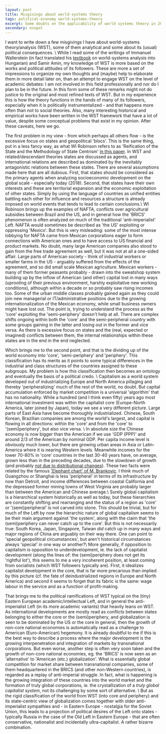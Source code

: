 ```yaml
---
layout: post
title: Misgivings about world-systems theory
tags: political-economy world-systems-theory
excerpt: Some doubts on the applicability of world systems theory in 2018
secondary: ecopol
---
```


I want to write down a few misgivings I have about world-systems theory/analysis (WST), some of them analytical and some about its (usual) political consequences. \\
While I read some of the writings of Immanuel Wallerstein (in fact translated his [textbook](http://www.eszmelet.hu/wp-content/uploads/2014/05/Wallerstein-%C3%BAj.pdf) on world-systems analysis into Hungarian) and Samir Amin, my knowledge of WST is more based on the works and political attitudes of its followers.
These are more a set of impressions to organize my own thoughts and (maybe) help to elaborate them in more detail later on, than an attempt to engage WST on the level of academic debates: I am not involved in this field professionally and nor do I plan to be in the future. In this form some of these remarks might not do justice to the original and most refined texts of WST. But in my experience this is how the theory functions in the hands of many of its followers, especially when it is politically instrumentalized - and that happens more often than not to social theories. Also, many interesting historical and empirical works have been written in the WST framework that have a lot of value, despite some conceptual problems that exist in my opinion. After these caveats, here we go.

The first problem in my view - from which perhaps all others flow - is the excessive focus on states and geopolitical 'blocs'. This is the same thing, put in a less fancy way, as what WI Robinson refers to as 'Reification of the State and the Methodology of State Centrism' [in this paper](https://www.tandfonline.com/doi/full/10.1080/21598282.2017.1316512). In WST and related/descendant theories states are discussed as agents, and international relations are described as dominated by the inevitably antagonistic relations between these states. There are several assumptions made here that are all dubious. First, that states should be considered as the primary agents when analyzing socioeconomic development on the global scale - especially today (2018). Second, that states have their own interests and these are territorial expansion and the economic exploitation of other states. Simply by using the language of countries as unified entities battling each other for influence and resources a structure is already imposed on world events that tends to lead to certain conclusions.\\
WI Robinson brings up the examples of NAFTA, conflicts over agricultural subsidies between Brazil and the US, and in general how the 'BRICS' phenomenon is often analyzed on much of the traditional 'anti-imperialist' Left.
NAFTA would sometimes be described as 'the US' exploiting or oppressing 'Mexico'. But this is very misleading: some of the most intense lobbying for NAFTA came from Mexican corporations eager to form connections with American ones and to have access to US financial and product markets. No doubt, many large American companies also stood to gain from the free trade agreement as well, but it was not at all a one-sided affair.
Large parts of American society - think of industrial workers or smaller farms in the US - arguably suffered from the effects of the agreement, and so did small scale Mexican agriculture. Mexican workers - many of them former peasants probably - drawn into the sweatshop system building up by the inflow of American (and other) capital lost in many ways (uprooting of their previous environment, harshly exploitative new working conditions), although within a decade or so probably saw rising incomes too. Some of the urban middle classes probably gained again as they could join new managerial or IT/administrative positions due to the growing internationalization of the Mexican economy, while small business owners might have lost out. The point is, trying to understand the process as the 'core' exploiting the 'semi-periphery' doesn't help at all. There are complex shifts ongoing within both the 'core' and the semi-peripheral country with some groups gaining in the latter and losing out in the former and vice versa. As there is excessive focus on states and the (real, expected or imagined) conflicts between them, the internal relationships within these states are in the end in the end neglected.

Which brings me to the second point, and that is the dividing up of the world economy into 'core', 'semi-periphery' and 'periphery'. This classification has its merits as it points to some typical differences in the industrial and class structures of the countries assigned to these subgroups. My problem is how this classification then becomes an ontology and eventually the basis of a political credo. \\
Capitalism as a world system developed out of industrializing Europe and North America pillaging and thereby 'peripheralizing' much of the rest of the world, no doubt. But capital accumulation enforced by market competition is a universal 'algorithm' that has no nationality. While a hundred (and I think even fifty) years ago most international investment was within the capitalist core (Europe-North America, later joined by Japan), today we see a very different picture. Large parts of East Asia have become thoroughly industrialized. Chinese, South Korean, Brazilian companies are among the world's largest, and capital is flowing in all directions: within the 'core' and from the 'core' to '(semi)periphery', but also vice versa. \\
In absolute size the Chinese economy is now bigger than the American if we use 'GDP (PPP)' and around 2/3 of the American by nominal GDP. Per capita income level is obviously much lower, but there are growing urban areas in Asia or Latin-America where it is nearing Western levels. Meanwhile incomes for the lower 70-80% in 'core' countries in the last 30-40 years have, on average, grown less than in the preceding decades, due to the slowdown of growth (and probably [*not* due to distributional changes](http://journals.sagepub.com/doi/abs/10.1177/0309816815587077)). These two facts were related by the famous ['Elephant chart' of M. Brankovic](https://www.gc.cuny.edu/CUNY_GC/media/LISCenter/brankoData/wber_final.pdf).
I think much of Guangzhou or Shanghai is less 'peripheral' in terms of its infrastructure by now than Detroit, and income differences between coastal California and the depressed former mining towns of West Virginia are probably larger than between the American and Chinese average.\\
Surely global capitalism is a hierarchical system historically as well as today, but these hierarchies are constantly shifting and rearranging and the status of a region as 'core' or '(semi)peripheral' is not carved into stone. This should be trivial, but for much of the Left by now the hierarchic nature of global capitalism seems to be their main argument against 'the system', along with the claim that 'the (semi)periphery can never catch up to the core'.
But this is not necessarily true: South Korea, Japan, Singapore, Taiwan *did* catch up in many ways and major regions of China are arguably on their way there. One can point to 'special geopolitical circumstances', but aren't historical circumstances always 'special' in one way or another?\\
More generally, if opposition to capitalism is opposition to underdevelopment, ie. the lack of capitalist development (along the lines of: the (semi)periphery does not get its 'rightful lot'), this seems to me a very incoherent position, at least coming from socialists (which WST followers typically are). First, it idealizes capitalist development in the core, that is far more precarious than implied by this picture (cf. the fate of deindustrialized regions in Europe and North America) and second it seems to forget that its fabric is the same: wage labour in the service and as a function of profit-making.

That brings me to the political ramifications of WST typical on the (tiny) Eastern European academic/intellectual Left, and in general the anti-imperialist Left (in its more academic variants) that heavily leans on WST.
As international developments are mostly read as conflicts between states belonging to either the core or the (semi)periphery, and globalization is seen to be dominated by the US or the core in general, then the growth of non-core national economies is automatically read as a challenge to American (Euro-American) hegemony. It is already doubtful to me if this is the best way to describe a process where the major development is the growing interpenetration and integration of markets by transnational corporations. But even worse, another step is often very soon taken and the growth of non-core national economies, eg. the 'BRICS' is now seen as an 'alternative' to 'American (etc.) globalization'. What is essentially global competition for market share between transnational companies, some of them headquartered in the BRICS (and other non-Western countries), is regarded as a replay of anti-imperial struggle. In fact, what is happening is the growing integration of these countries into the world market and the formation of truly global corporations, ie. the crystallization of a *truly global capitalist system*, not its challenging by some sort of alternative. \\
But as the rigid classification of the world from WST (into core and periphery) and its state-centric view of globalization comes together with older anti-imperialist sympathies and - in Eastern Europe - nostalgia for the Soviet Union, this leads to a projection of political desires of the Left onto states - typically Russia in the case of the Old Left in Eastern Europe - that are often conservative, nationalist and incidentally ultra-capitalist.
A rather bizarre combination.
